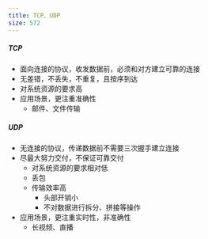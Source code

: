 ```yaml
---
title: TCP、UDP
size: 572
---
```

##### TCP
- 面向连接的协议，收发数据前，必须和对方建立可靠的连接
- 无差错，不丢失，不重复，且按序到达
- 对系统资源的要求高
- 应用场景，更注重准确性
	- 邮件、文件传输

##### UDP
- 无连接的协议，传递数据前不需要三次握手建立连接
- 尽最大努力交付，不保证可靠交付
	- 对系统资源的要求相对低
	- 丢包
	- 传输效率高
		- 头部开销小
		- 不对数据进行拆分、拼接等操作
- 应用场景，更注重实时性，非准确性
	- 长视频、直播
